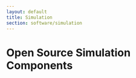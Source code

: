 ```yaml
---
layout: default
title: Simulation
section: software/simulation
---
```

<style>
  h3 {
    margin: 40px 0px 20px 0px;
  }
</style>
<div class="page-header">
  <h1>Open Source Simulation Components</h1>
</div>